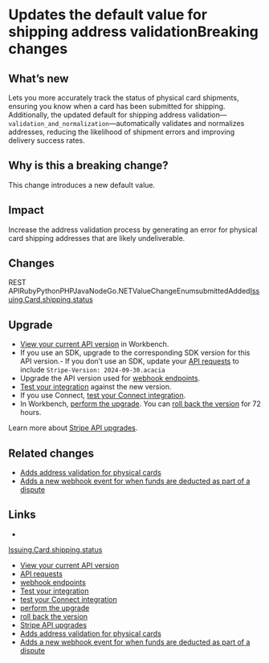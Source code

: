 # Updates the default value for shipping address validationBreaking changes

## What’s new

Lets you more accurately track the status of physical card shipments, ensuring
you know when a card has been submitted for shipping. Additionally, the updated
default for shipping address
validation—`validation_and_normalization`—automatically validates and normalizes
addresses, reducing the likelihood of shipment errors and improving delivery
success rates.

## Why is this a breaking change?

This change introduces a new default value.

## Impact

Increase the address validation process by generating an error for physical card
shipping addresses that are likely undeliverable.

## Changes

REST
APIRubyPythonPHPJavaNodeGo.NETValueChangeEnumsubmittedAdded[Issuing.Card.shipping.status](https://docs.stripe.com/api/issuing/cards/object#issuing_card_object-shipping-status)
## Upgrade

- [View your current API
version](https://docs.stripe.com/upgrades#view-your-api-version-and-the-latest-available-upgrade-in-workbench)
in Workbench.
- If you use an SDK, upgrade to the corresponding SDK version for this API
version.- If you don’t use an SDK, update your [API
requests](https://docs.stripe.com/api/versioning) to include `Stripe-Version:
2024-09-30.acacia`
- Upgrade the API version used for [webhook
endpoints](https://docs.stripe.com/webhooks/versioning).
- [Test your integration](https://docs.stripe.com/testing) against the new
version.
- If you use Connect, [test your Connect
integration](https://docs.stripe.com/connect/testing).
- In Workbench, [perform the
upgrade](https://docs.stripe.com/upgrades#perform-the-upgrade). You can [roll
back the version](https://docs.stripe.com/upgrades#roll-back-your-api-version)
for 72 hours.

Learn more about [Stripe API upgrades](https://docs.stripe.com/upgrades).

## Related changes

- [Adds address validation for physical
cards](https://docs.stripe.com/changelog/acacia/2024-09-30/issuing-address-validation)
- [Adds a new webhook event for when funds are deducted as part of a
dispute](https://docs.stripe.com/changelog/acacia/2024-09-30/issuing-webhook-fund-deduction)

## Links

-
[Issuing.Card.shipping.status](https://docs.stripe.com/api/issuing/cards/object#issuing_card_object-shipping-status)
- [View your current API
version](https://docs.stripe.com/upgrades#view-your-api-version-and-the-latest-available-upgrade-in-workbench)
- [API requests](https://docs.stripe.com/api/versioning)
- [webhook endpoints](https://docs.stripe.com/webhooks/versioning)
- [Test your integration](https://docs.stripe.com/testing)
- [test your Connect integration](https://docs.stripe.com/connect/testing)
- [perform the upgrade](https://docs.stripe.com/upgrades#perform-the-upgrade)
- [roll back the
version](https://docs.stripe.com/upgrades#roll-back-your-api-version)
- [Stripe API upgrades](https://docs.stripe.com/upgrades)
- [Adds address validation for physical
cards](https://docs.stripe.com/changelog/acacia/2024-09-30/issuing-address-validation)
- [Adds a new webhook event for when funds are deducted as part of a
dispute](https://docs.stripe.com/changelog/acacia/2024-09-30/issuing-webhook-fund-deduction)